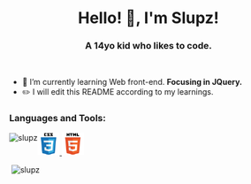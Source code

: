 <h1 align="center">Hello! 👋, I'm Slupz!</h1>
<h3 align="center">A 14yo kid who likes to code.</h3>
<br>

- 🌱 I’m currently learning Web front-end. **Focusing in JQuery.**
- ✏️ I will edit this README according to my learnings.

<h3 align="left">Languages and Tools:</h3>
<p align="left"> <a href="https://www.w3schools.com/css/" target="_blank"> <img src="https://raw.githubusercontent.com/devicons/devicon/master/icons/css3/css3-original-wordmark.svg" alt="css3" width="40" height="40"/> </a> <a href="https://www.w3.org/html/" target="_blank"> <img src="https://raw.githubusercontent.com/devicons/devicon/master/icons/html5/html5-original-wordmark.svg" alt="html5" width="40" height="40"/> </a> <a 

<p><img align="left" src="https://github-readme-stats.vercel.app/api/top-langs?username=slupz&show_icons=true&theme=tokyonight&locale=en&layout=compact" alt="slupz" /></p>

<p>&nbsp;<img align="center" src="https://github-readme-stats.vercel.app/api?username=slupz&show_icons=true&theme=tokyonight&locale=en" alt="slupz" /></p>
